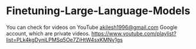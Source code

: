 # Finetuning-Large-Language-Models
You can check for videos on YouTube akilesh1996@gmail.com Google account, which are private videos. https://www.youtube.com/playlist?list=PLk4kgDyniLPMSq5Oe7ZiHtW4sxKMNy1gs
